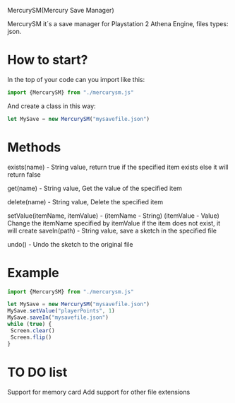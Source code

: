    MercurySM(Mercury Save Manager)

  MercurySM it´s a save manager for Playstation 2 Athena Engine, files types: json.

# How to start?
  In the top of your code can you import like this:
  ```js
  import {MercurySM} from "./mercurysm.js"
  ```
  And create a class in this way:
  ```js
  let MySave = new MercurySM("mysavefile.json")
  ```

# Methods

  exists(name) - String value, return true if the specified item exists else it will return false

  get(name) - String value, Get the value of the specified item

  delete(name) - String value, Delete the specified item

  setValue(itemName, itemValue) - (itemName - String) (itemValue - Value) Change the itemName specified by itemValue if the item does not exist, it will create
  saveIn(path) - String value, save a sketch in the specified file

  undo() - Undo the sketch to the original file

# Example

```js
import {MercurySM} from "./mercurysm.js"

let MySave = new MercurySM("mysavefile.json")
MySave.setValue("playerPoints", 1)
MySave.saveIn("mysavefile.json")
while (true) {
 Screen.clear()
 Screen.flip()
}
```

# TO DO list


 Support for memory card
 Add support for other file extensions
